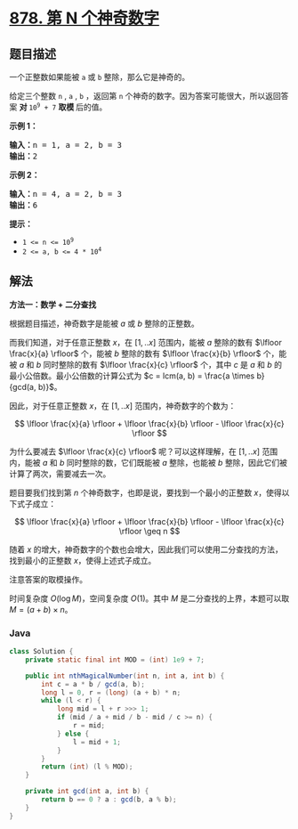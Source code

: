 # [878. 第 N 个神奇数字](https://leetcode.cn/problems/nth-magical-number)

## 题目描述

<p>一个正整数如果能被 <code>a</code> 或 <code>b</code> 整除，那么它是神奇的。</p>

<p>给定三个整数 <code>n</code> ,&nbsp;<code>a</code> , <code>b</code> ，返回第 <code>n</code> 个神奇的数字。因为答案可能很大，所以返回答案&nbsp;<strong>对&nbsp;</strong><code>10<sup>9</sup>&nbsp;+ 7</code> <strong>取模&nbsp;</strong>后的值。</p>

<ol>
</ol>

<p><strong>示例 1：</strong></p>

<pre>
<strong>输入：</strong>n = 1, a = 2, b = 3
<strong>输出：</strong>2
</pre>

<p><strong>示例&nbsp;2：</strong></p>

<pre>
<strong>输入：</strong>n = 4, a = 2, b = 3
<strong>输出：</strong>6
</pre>

<p><strong>提示：</strong></p>

<ul>
	<li><code>1 &lt;= n &lt;= 10<sup>9</sup></code></li>
	<li><code>2 &lt;= a, b &lt;= 4 * 10<sup>4</sup></code></li>
</ul>

## 解法

**方法一：数学 + 二分查找**

根据题目描述，神奇数字是能被 $a$ 或 $b$ 整除的正整数。

而我们知道，对于任意正整数 $x$，在 $[1,..x]$ 范围内，能被 $a$ 整除的数有 $\lfloor \frac{x}{a} \rfloor$ 个，能被 $b$ 整除的数有 $\lfloor \frac{x}{b} \rfloor$ 个，能被 $a$ 和 $b$ 同时整除的数有 $\lfloor \frac{x}{c} \rfloor$ 个，其中 $c$ 是 $a$ 和 $b$ 的最小公倍数。最小公倍数的计算公式为 $c = lcm(a, b) = \frac{a \times b}{gcd(a, b)}$。

因此，对于任意正整数 $x$，在 $[1,..x]$ 范围内，神奇数字的个数为：

$$
\lfloor \frac{x}{a} \rfloor + \lfloor \frac{x}{b} \rfloor - \lfloor \frac{x}{c} \rfloor
$$

为什么要减去 $\lfloor \frac{x}{c} \rfloor$ 呢？可以这样理解，在 $[1,..x]$ 范围内，能被 $a$ 和 $b$ 同时整除的数，它们既能被 $a$ 整除，也能被 $b$ 整除，因此它们被计算了两次，需要减去一次。

题目要我们找到第 $n$ 个神奇数字，也即是说，要找到一个最小的正整数 $x$，使得以下式子成立：

$$
\lfloor \frac{x}{a} \rfloor + \lfloor \frac{x}{b} \rfloor - \lfloor \frac{x}{c} \rfloor \geq n
$$

随着 $x$ 的增大，神奇数字的个数也会增大，因此我们可以使用二分查找的方法，找到最小的正整数 $x$，使得上述式子成立。

注意答案的取模操作。

时间复杂度 $O(\log M)$，空间复杂度 $O(1)$。其中 $M$ 是二分查找的上界，本题可以取 $M=(a+b) \times n$。

### **Java**

```java
class Solution {
    private static final int MOD = (int) 1e9 + 7;

    public int nthMagicalNumber(int n, int a, int b) {
        int c = a * b / gcd(a, b);
        long l = 0, r = (long) (a + b) * n;
        while (l < r) {
            long mid = l + r >>> 1;
            if (mid / a + mid / b - mid / c >= n) {
                r = mid;
            } else {
                l = mid + 1;
            }
        }
        return (int) (l % MOD);
    }

    private int gcd(int a, int b) {
        return b == 0 ? a : gcd(b, a % b);
    }
}
```
